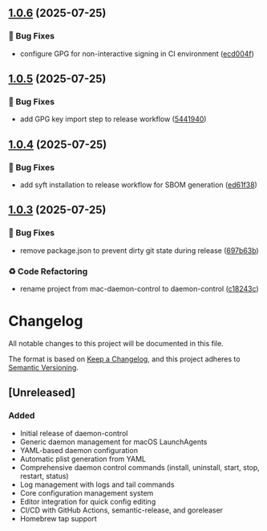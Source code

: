 ## [1.0.6](https://github.com/mjmorales/daemon-control/compare/v1.0.5...v1.0.6) (2025-07-25)

### 🐛 Bug Fixes

* configure GPG for non-interactive signing in CI environment ([ecd004f](https://github.com/mjmorales/daemon-control/commit/ecd004f9bd33ffa2ad22c9dd7936e4defe5b0b2a))

## [1.0.5](https://github.com/mjmorales/daemon-control/compare/v1.0.4...v1.0.5) (2025-07-25)

### 🐛 Bug Fixes

* add GPG key import step to release workflow ([5441940](https://github.com/mjmorales/daemon-control/commit/54419406fafda58061e4ffdcbf81ba9fbbd409b8))

## [1.0.4](https://github.com/mjmorales/daemon-control/compare/v1.0.3...v1.0.4) (2025-07-25)

### 🐛 Bug Fixes

* add syft installation to release workflow for SBOM generation ([ed61f38](https://github.com/mjmorales/daemon-control/commit/ed61f38501b3603388e0f3cc971b316bb8b4ad9a))

## [1.0.3](https://github.com/mjmorales/daemon-control/compare/v1.0.2...v1.0.3) (2025-07-25)

### 🐛 Bug Fixes

* remove package.json to prevent dirty git state during release ([697b63b](https://github.com/mjmorales/daemon-control/commit/697b63b91dfe8ab0efb43da49964d656e087292e))

### ♻️ Code Refactoring

* rename project from mac-daemon-control to daemon-control ([c18243c](https://github.com/mjmorales/daemon-control/commit/c18243c9377c19682b51d131bc675c1583941917))

# Changelog

All notable changes to this project will be documented in this file.

The format is based on [Keep a Changelog](https://keepachangelog.com/en/1.0.0/),
and this project adheres to [Semantic Versioning](https://semver.org/spec/v2.0.0.html).

## [Unreleased]

### Added
- Initial release of daemon-control
- Generic daemon management for macOS LaunchAgents
- YAML-based daemon configuration
- Automatic plist generation from YAML
- Comprehensive daemon control commands (install, uninstall, start, stop, restart, status)
- Log management with logs and tail commands
- Core configuration management system
- Editor integration for quick config editing
- CI/CD with GitHub Actions, semantic-release, and goreleaser
- Homebrew tap support
